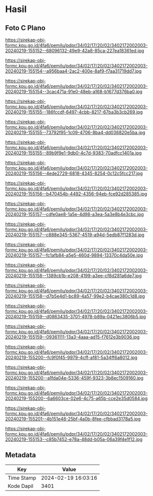 # Hasil

## Foto C Plano

https://sirekap-obj-formc.kpu.go.id/4fa6/pemilu/pdpr/34/02/17/20/02/3402172002003-20240219-155152--68096132-49e9-42a8-85ca-227ea18361ed.jpg

https://sirekap-obj-formc.kpu.go.id/4fa6/pemilu/pdpr/34/02/17/20/02/3402172002003-20240219-155154--a956baa4-2ac2-400e-8af9-f7aa31719dd7.jpg

https://sirekap-obj-formc.kpu.go.id/4fa6/pemilu/pdpr/34/02/17/20/02/3402172002003-20240219-155154--3cac471a-91e0-48eb-a168-b1677d376ba0.jpg

https://sirekap-obj-formc.kpu.go.id/4fa6/pemilu/pdpr/34/02/17/20/02/3402172002003-20240219-155155--186fccdf-6497-4cbb-8217-67ba3b3cb269.jpg

https://sirekap-obj-formc.kpu.go.id/4fa6/pemilu/pdpr/34/02/17/20/02/3402172002003-20240219-155155--73792f95-1c09-4706-8ba4-dd036820e5ba.jpg

https://sirekap-obj-formc.kpu.go.id/4fa6/pemilu/pdpr/34/02/17/20/02/3402172002003-20240219-155155--89b9f9e1-9db0-4c7d-9383-70adfcc1401a.jpg

https://sirekap-obj-formc.kpu.go.id/4fa6/pemilu/pdpr/34/02/17/20/02/3402172002003-20240219-155156--4ede2729-6818-4345-8254-0c12c5fcc217.jpg

https://sirekap-obj-formc.kpu.go.id/4fa6/pemilu/pdpr/34/02/17/20/02/3402172002003-20240219-155156--b470454b-4492-4356-94eb-fce92d285385.jpg

https://sirekap-obj-formc.kpu.go.id/4fa6/pemilu/pdpr/34/02/17/20/02/3402172002003-20240219-155157--cdfe0ae8-1a5e-4d98-a3ea-5a3e8b4e3cbc.jpg

https://sirekap-obj-formc.kpu.go.id/4fa6/pemilu/pdpr/34/02/17/20/02/3402172002003-20240219-155157--c888e345-5367-4519-a94d-5edb87f1283d.jpg

https://sirekap-obj-formc.kpu.go.id/4fa6/pemilu/pdpr/34/02/17/20/02/3402172002003-20240219-155157--fc1afb84-a5e5-460d-9894-13370c4da50e.jpg

https://sirekap-obj-formc.kpu.go.id/4fa6/pemilu/pdpr/34/02/17/20/02/3402172002003-20240219-155158--1389cb1b-e208-4199-a3ee-cf8d281a6de7.jpg

https://sirekap-obj-formc.kpu.go.id/4fa6/pemilu/pdpr/34/02/17/20/02/3402172002003-20240219-155158--d7b5e4d1-bc89-4a57-99e2-b4cae380c1d8.jpg

https://sirekap-obj-formc.kpu.go.id/4fa6/pemilu/pdpr/34/02/17/20/02/3402172002003-20240219-155159--d0863435-3701-4978-b89a-0421ec3806b5.jpg

https://sirekap-obj-formc.kpu.go.id/4fa6/pemilu/pdpr/34/02/17/20/02/3402172002003-20240219-155159--09361111-13a3-4aaa-ad15-f7612e3b9036.jpg

https://sirekap-obj-formc.kpu.go.id/4fa6/pemilu/pdpr/34/02/17/20/02/3402172002003-20240219-155200--fc9f0f45-9979-4cff-af81-5a34ff6a8012.jpg

https://sirekap-obj-formc.kpu.go.id/4fa6/pemilu/pdpr/34/02/17/20/02/3402172002003-20240219-155200--a1fda04e-5336-459f-9323-3b8ec1509160.jpg

https://sirekap-obj-formc.kpu.go.id/4fa6/pemilu/pdpr/34/02/17/20/02/3402172002003-20240219-155200--6a6603ce-02e6-4c75-a65b-cce2e35d0584.jpg

https://sirekap-obj-formc.kpu.go.id/4fa6/pemilu/pdpr/34/02/17/20/02/3402172002003-20240219-155201--4b151e48-25bf-4a0b-8fee-cfbbad3178a5.jpg

https://sirekap-obj-formc.kpu.go.id/4fa6/pemilu/pdpr/34/02/17/20/02/3402172002003-20240219-155153--c85b7452-e78a-48dd-b05a-06a39f4e1f12.jpg


## Metadata

| Key        | Value               |
| ---------- | ------------------- |
| Time Stamp | 2024-02-19 16:03:16 |
| Kode Dapil | 3401                |



